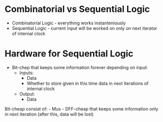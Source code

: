 #                  Combinatorial vs Sequential Logic

* Combinatorial Logic - everything works instanteniously
* Sequential Logic - current input will be worked on only on next iterator of internal clock















#                  Hardware for Sequential Logic

* Bit-chep that keeps some information forever depending on input:
    * Inputs:
        * Data
        * Whether to store given in this time data in next iterations of internal clock
    * Output:
        * Data

Bit-cheap consist of:
    - Mux
    - DFF-cheap that keeps some information only in next iteration (after this, data will be lost)